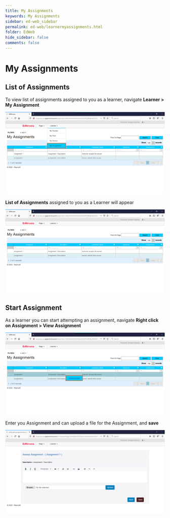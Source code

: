 ```yaml
---
title: My Assignments
keywords: My Assignments
sidebar: ed-web_sidebar
permalink: ed-web/learnermyassignments.html
folder: EdWeb
hide_sidebar: false
comments: false
---
```




# My Assignments
##  List of Assignments

To view list of assignments assigned to you as a learner, navigate **Learner > My Assignment**

![](/images/learnerassignmentmenu.png)

**List of Assignments** assigned to you as a Learner will appear

![](/images/learnerassignmentlist.png)

## Start Assignment

As a learner you can start attempting an assignment, navigate **Right click on Assignment > View Assignment**

![](/images/learnerstartassignmentpath.png)

Enter you Assignment and can upload a file for the Assignment, and **save**

![](/images/learnerstartassignment.png)
